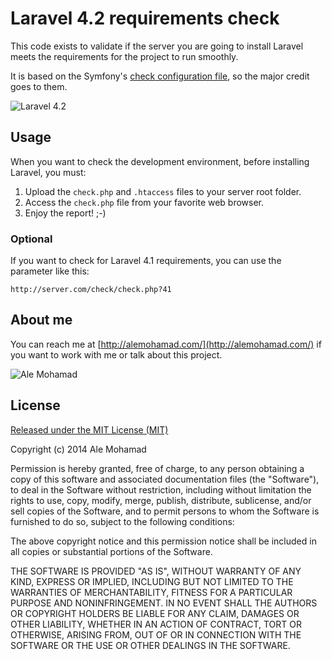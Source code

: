 # Laravel 4.2 requirements check

This code exists to validate if the server you are going to install Laravel meets the requirements for the project to run smoothly.

It is based on the Symfony's [check configuration file](http://svn.symfony-project.com/branches/1.4/data/bin/check_configuration.php), so the major credit goes to them.

![Laravel 4.2](http://alemohamad.com/github/laravel4.png)

## Usage

When you want to check the development environment, before installing Laravel, you must:

1. Upload the `check.php` and `.htaccess` files to your server root folder.
2. Access the `check.php` file from your favorite web browser.
3. Enjoy the report! ;-)

### Optional

If you want to check for Laravel 4.1 requirements, you can use the parameter like this:

```
http://server.com/check/check.php?41
```

## About me

You can reach me at [http://alemohamad.com/](http://alemohamad.com/) if you want to work with me or talk about this project.

![Ale Mohamad](http://alemohamad.com/github/logo2012am.png)

## License

[Released under the MIT License (MIT)](http://www.opensource.org/licenses/mit-license.html)

Copyright (c) 2014 Ale Mohamad

Permission is hereby granted, free of charge, to any person obtaining a copy of this software and associated documentation files (the "Software"), to deal in the Software without restriction, including without limitation the rights to use, copy, modify, merge, publish, distribute, sublicense, and/or sell copies of the Software, and to permit persons to whom the Software is furnished to do so, subject to the following conditions:

The above copyright notice and this permission notice shall be included in all copies or substantial portions of the Software.

THE SOFTWARE IS PROVIDED "AS IS", WITHOUT WARRANTY OF ANY KIND, EXPRESS OR IMPLIED, INCLUDING BUT NOT LIMITED TO THE WARRANTIES OF MERCHANTABILITY, FITNESS FOR A PARTICULAR PURPOSE AND NONINFRINGEMENT. IN NO EVENT SHALL THE AUTHORS OR COPYRIGHT HOLDERS BE LIABLE FOR ANY CLAIM, DAMAGES OR OTHER LIABILITY, WHETHER IN AN ACTION OF CONTRACT, TORT OR OTHERWISE, ARISING FROM, OUT OF OR IN CONNECTION WITH THE SOFTWARE OR THE USE OR OTHER DEALINGS IN THE SOFTWARE.
